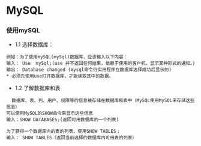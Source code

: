 # MySQL
### 使用mySQL
- 1.1 选择数据库：
```
例如：为了使用mySQL(mySql)数据库，应该输入以下内容：
输入： Use  mySql;(use 并不返回任何结果，依赖于使用的客户机，显示某种形式的通知。)
输出： Database changed (mysql命令行实用程序在数据库选择成功后显示的)
* 必须先使用use打开数据库，才能读取其中的数据。
```
- 1.2 了解数据库和表
```
  数据库、表、列、用户、权限等的信息被存储在数据库和表中（MySQL使用MySQL来存储这些信息）
可以使用MySQL的SHOW命令来显示这些信息
输入：SHOW DATABASES;(返回可用数据库的一个列表)

为了获得一个数据库内的表的列表，使用SHOW TABLES；
输入： SHOW TABLES（返回当前选择的数据库内可用表的列表）
```
